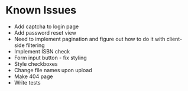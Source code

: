 # Known Issues

- Add captcha to login page
- Add password reset view
- Need to implement pagination and figure out how to do it with client-side filtering
- Implement ISBN check
- Form input button - fix styling
- Style checkboxes
- Change file names upon upload
- Make 404 page
- Write tests